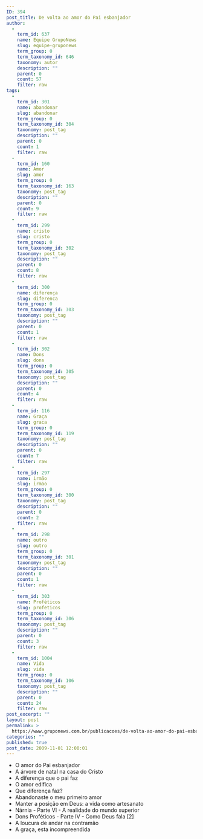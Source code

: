 ```yaml
---
ID: 394
post_title: De volta ao amor do Pai esbanjador
author:
  - 
    term_id: 637
    name: Equipe GrupoNews
    slug: equipe-gruponews
    term_group: 0
    term_taxonomy_id: 646
    taxonomy: autor
    description: ""
    parent: 0
    count: 57
    filter: raw
tags:
  - 
    term_id: 301
    name: abandonar
    slug: abandonar
    term_group: 0
    term_taxonomy_id: 304
    taxonomy: post_tag
    description: ""
    parent: 0
    count: 1
    filter: raw
  - 
    term_id: 160
    name: Amor
    slug: amor
    term_group: 0
    term_taxonomy_id: 163
    taxonomy: post_tag
    description: ""
    parent: 0
    count: 9
    filter: raw
  - 
    term_id: 299
    name: cristo
    slug: cristo
    term_group: 0
    term_taxonomy_id: 302
    taxonomy: post_tag
    description: ""
    parent: 0
    count: 8
    filter: raw
  - 
    term_id: 300
    name: diferença
    slug: diferenca
    term_group: 0
    term_taxonomy_id: 303
    taxonomy: post_tag
    description: ""
    parent: 0
    count: 1
    filter: raw
  - 
    term_id: 302
    name: Dons
    slug: dons
    term_group: 0
    term_taxonomy_id: 305
    taxonomy: post_tag
    description: ""
    parent: 0
    count: 4
    filter: raw
  - 
    term_id: 116
    name: Graça
    slug: graca
    term_group: 0
    term_taxonomy_id: 119
    taxonomy: post_tag
    description: ""
    parent: 0
    count: 7
    filter: raw
  - 
    term_id: 297
    name: irmão
    slug: irmao
    term_group: 0
    term_taxonomy_id: 300
    taxonomy: post_tag
    description: ""
    parent: 0
    count: 2
    filter: raw
  - 
    term_id: 298
    name: outro
    slug: outro
    term_group: 0
    term_taxonomy_id: 301
    taxonomy: post_tag
    description: ""
    parent: 0
    count: 1
    filter: raw
  - 
    term_id: 303
    name: Proféticos
    slug: profeticos
    term_group: 0
    term_taxonomy_id: 306
    taxonomy: post_tag
    description: ""
    parent: 0
    count: 3
    filter: raw
  - 
    term_id: 1004
    name: Vida
    slug: vida
    term_group: 0
    term_taxonomy_id: 106
    taxonomy: post_tag
    description: ""
    parent: 0
    count: 24
    filter: raw
post_excerpt: ""
layout: post
permalink: >
  https://www.gruponews.com.br/publicacoes/de-volta-ao-amor-do-pai-esbanjador
categories: ""
published: true
post_date: 2009-11-01 12:00:01
---
```

- O amor do Pai esbanjador
- A árvore de natal na casa do Cristo
- A diferença que o pai faz
- O amor edifica
- Que diferença faz?
- Abandonaste o meu primeiro amor
- Manter a posição em Deus: a vida como artesanato
- Nárnia - Parte VI - A realidade do mundo superior
- Dons Proféticos - Parte IV - Como Deus fala [2]
- A loucura de andar na contramão
- A graça, esta incompreendida